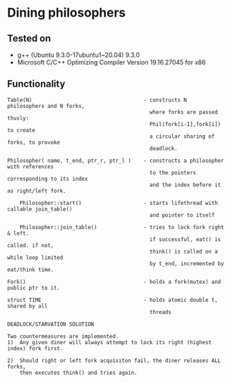 # Dining philosophers

## Tested on
* g++ (Ubuntu 9.3.0-17ubuntu1~20.04) 9.3.0
* Microsoft C/C++ Optimizing Compiler Version 19.16.27045 for x86

## Functionality
    Table(N)                                    - constructs N philosophers and N forks,
                                                  where forks are passed thusly:
                                                  Phil(fork[i-1],fork[i]) to create
                                                  a circular sharing of forks, to provoke
                                                  deadlock.

    Philosopher( name, t_end, ptr_r, ptr_l )    - constructs a philosopher with references
                                                  to the pointers corresponding to its index 
                                                  and the index before it as right/left fork.

        Philosopher::start()                    - starts lifethread with callable join_table() 
                                                  and pointer to itself

        Philosopher::join_table()               - tries to lock fork right & left.
                                                  if successful, eat() is called. if not,
                                                  think() is called on a while loop limited
                                                  by t_end, incremented by eat/think time.

    Fork()                                      - holds a fork(mutex) and public ptr to it.

    struct TIME                                 - holds atomic double t, shared by all
                                                  threads

    DEADLOCK/STARVATION SOLUTION

    Two countermeasures are implemented.
    1)  Any given diner will always attempt to lock its right (highest index) fork first.
    
    2)  Should right or left fork acquisiton fail, the diner releases ALL forks,
        then executes think() and tries again.

